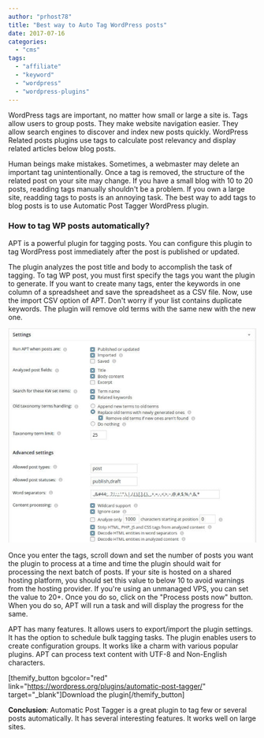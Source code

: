 ```yaml
---
author: "prhost78"
title: "Best way to Auto Tag WordPress posts"
date: 2017-07-16
categories: 
  - "cms"
tags: 
  - "affiliate"
  - "keyword"
  - "wordpress"
  - "wordpress-plugins"
---
```


WordPress tags are important, no matter how small or large a site is. Tags allow users to group posts. They make website navigation easier. They allow search engines to discover and index new posts quickly. WordPress Related posts plugins use tags to calculate post relevancy and display related articles below blog posts.

Human beings make mistakes. Sometimes, a webmaster may delete an important tag unintentionally. Once a tag is removed, the structure of the related post on your site may change. If you have a small blog with 10 to 20 posts, readding tags manually shouldn't be a problem. If you own a large site, readding tags to posts is an annoying task. The best way to add tags to blog posts is to use Automatic Post Tagger WordPress plugin.

### How to tag WP posts automatically?

APT is a powerful plugin for tagging posts. You can configure this plugin to tag WordPress post immediately after the post is published or updated.

The plugin analyzes the post title and body to accomplish the task of tagging. To tag WP post, you must first specify the tags you want the plugin to generate. If you want to create many tags, enter the keywords in one column of a spreadsheet and save the spreadsheet as a CSV file. Now, use the import CSV option of APT. Don't worry if your list contains duplicate keywords. The plugin will remove old terms with the same new with the new one.

![Automatic Post Tagger - tag WordPress posts](images/Automatic-Post-Tagger.jpg)

Once you enter the tags, scroll down and set the number of posts you want the plugin to process at a time and time the plugin should wait for processing the next batch of posts. If your site is hosted on a shared hosting platform, you should set this value to below 10 to avoid warnings from the hosting provider. If you're using an unmanaged VPS, you can set the value to 20+. Once you do so, click on the "Process posts now" button. When you do so, APT will run a task and will display the progress for the same.

APT has many features. It allows users to export/import the plugin settings. It has the option to schedule bulk tagging tasks. The plugin enables users to create configuration groups. It works like a charm with various popular plugins. APT can process text content with UTF-8 and Non-English characters.

\[themify\_button bgcolor="red" link="https://wordpress.org/plugins/automatic-post-tagger/" target="\_blank"\]Download the plugin\[/themify\_button\]

**Conclusion**: Automatic Post Tagger is a great plugin to tag few or several posts automatically. It has several interesting features. It works well on large sites.
